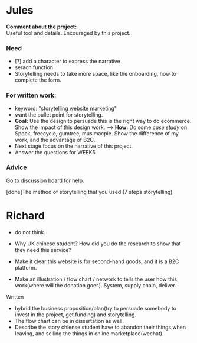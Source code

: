 # Jules

**Comment about the project:**
<br/>Useful tool and details. Encouraged by this project.

### Need

- [?] add a character to express the narrative
- serach function
- Storytelling needs to take more space, like the onboarding, how to complete the form.

### For written work:

- keyword: "storytelling website marketing"
- want the bullet point for storytelling.
- **Goal:** Use the design to persuade this is the right way to do ecommerce. Show the impact of this design work. --> **How:** Do some _case study_ on Spock, freecycle, gumtree, musimacpie. Show the difference of my work, and the advantage of B2C.
- Next stage focus on the narrative of this project.
- Answer the questions for WEEK5

### Advice

Go to discussion board for help.

[done]The method of storytelling that you used (7 steps storytelling)

# Richard

- do not think

- Why UK chinese student? How did you do the research to show that they need this service?
- Make it clear this website is for second-hand goods, and it is a B2C platform.
- Make an illustration / flow chart / network to tells the user how this work(where will the donation goes). System, supply chain, deliver.

Written

- hybrid the business proposition/plan(try to persuade somebody to invest in the project, get funding) and storytelling.
- The flow chart can be in dissertation as well.
- Describe the story chiense student have to abandon their things when leaving, and selling the things in online marketplace(wechat).
